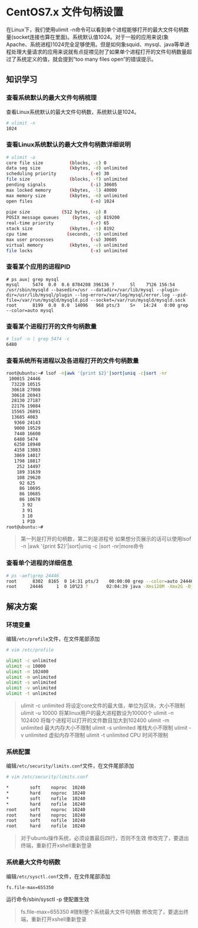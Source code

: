 # CentOS7.x 文件句柄设置

在Linux下，我们使用ulimit -n命令可以看到单个进程能够打开的最大文件句柄数量(socket连接也算在里面)。系统默认值1024。对于一般的应用来说(象Apache、系统进程)1024完全足够使用。但是如何象squid、mysql、java等单进程处理大量请求的应用来说就有点捉襟见肘了如果单个进程打开的文件句柄数量超过了系统定义的值，就会提到“too many files open”的错误提示。

## 知识学习

### 查看系统默认的最大文件句柄梳理
查看Linux系统默认的最大文件句柄数，系统默认是1024。
``` bash
# ulimit -n
1024
```
### 查看Linux系统默认的最大文件句柄数详细说明

```bash
# ulimit -a
core file size          (blocks, -c) 0  
data seg size           (kbytes, -d) unlimited  
scheduling priority             (-e) 30  
file size               (blocks, -f) unlimited  
pending signals                 (-i) 30605  
max locked memory       (kbytes, -l) 40000  
max memory size         (kbytes, -m) unlimited  
open files                      (-n) 1024
    
pipe size            (512 bytes, -p) 8  
POSIX message queues     (bytes, -q) 819200  
real-time priority              (-r) 65  
stack size              (kbytes, -s) 8192  
cpu time               (seconds, -t) unlimited  
max user processes              (-u) 30605  
virtual memory          (kbytes, -v) unlimited  
file locks                      (-x) unlimited 
```

### 查看某个应用的进程PID
```
# ps aux| grep mysql 
mysql     5474  0.0  0.6 8704208 396136 ?      Sl    7Ղ26 156:54 /usr/sbin/mysqld --basedir=/usr --datadir=/var/lib/mysql --plugin-dir=/usr/lib/mysql/plugin --log-error=/var/log/mysql/error.log --pid-file=/var/run/mysqld/mysqld.pid --socket=/var/run/mysqld/mysqld.sock
root      8199  0.0  0.0  14096   968 pts/3    S+   14:24   0:00 grep --color=auto mysql

```
### 查看某个进程打开的文件句柄数量
```bash
# lsof -n | grep 5474 -c
6480
```
### 查看系统所有进程以及各进程打开的文件句柄数量
```bash
root@ubuntu:~# lsof -n|awk '{print $2}'|sort|uniq -c|sort -nr
 100015 24446
  73220 10515
  30618 27008
  30618 26943
  28130 27187
  22176 19084
  15565 26891
  13685 4083
   9360 24143
   9000 19529
   7440 16600
   6480 5474
   6250 18940
   4158 13083
   3869 14017
   1798 18817
    252 14497
    189 31639
    108 29620
     92 625
     86 10695
     86 10685
     86 10678
      3 92
      3 91
      3 10
      1 PID
root@ubuntu:~# 
```
> 第一列是打开的句柄数，第二列是进程号
> 如果想分页展示的话可以使用lsof -n |awk '{print $2}'|sort|uniq -c |sort -nr|more命令

### 查看单个进程的详细信息
```bash
# ps -aef|grep 24446
root      8302  8165  0 14:31 pts/3    00:00:00 grep --color=auto 24446
root     24446     1  0 10Ղ23 ?       02:04:39 java -Xms128M -Xmx2G -Djava.ext.dirs=/iflytek/skynet/lib:/iflytek/skynet/plugin/engine/lib: -Dfile.encoding=UTF-8 -Dcluster_group_name=skynet -Duser.timezone=GMT+0800 -Dzookeeper_servers=10.1.186.101:2181 -Dzookeeper_sessionTimeout=20000 -Dzookeeper_connectionTimeout=5000 -DSKYNET_HOME=/iflytek/skynet -DVERSION=1.3.1-SNAPSHOT -Djava.library.path=.:../lib/sigar -jar /iflytek/skynet/plugin/xmanager/lib/skynet-xmanager-1.3.1-SNAPSHOT.jar --address= --port=
```
## 解决方案

### 环境变量
编辑`/etc/profile`文件，在文件尾部添加
```bash
# vim /etc/profile

ulimit -c unlimited
ulimit -u 10000
ulimit -n 102400
ulimit -m unlimited
ulimit -s unlimited
ulimit -v unlimited
ulimit -t unlimited
```
> ulimit -c unlimited 将设定core文件的最大值，单位为区块，大小不限制
> ulimit -u 10000  将某linux用户的最大进程数设为10000个
> ulimit -n 102400 将每个进程可以打开的文件数目加大到102400
> ulimit -m unlimited 最大内存大小不限制
> ulimit -s unlimited 堆栈大小不限制
> ulimit -v unlimited 虚拟内存不限制
> ulimit -t unlimited CPU 时间不限制

### 系统配置
编辑`/etc/security/limits.conf`文件，在文件尾部添加
```bash
# vim /etc/security/limits.conf

*        soft    noproc  10240
*        hard    noproc  10240
*        soft    nofile  10240
*        hard    nofile  10240
root     soft    noproc  10240
root     hard    noproc  10240
root     soft    nofile  10240
root     hard    nofile  10240

```
> 对于ubuntu操作系统，必须设置最后四行，否则不生效
> 修改完了，要退出终端，重新打开xshell重新登录


### 系统最大文件句柄数
编辑`/etc/sysctl.conf`文件，在文件尾部添加
```
fs.file-max=655350
```
运行命令/sbin/sysctl -p 使配置生效

> fs.file-max=655350 #限制整个系统最大文件句柄数
> 修改完了，要退出终端，重新打开xshell重新登录

